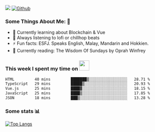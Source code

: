 ![](https://visitor-badge.laobi.icu/badge?page_id=seanho96.seanho96)
[![Github](https://img.shields.io/github/followers/seanho96?label=Follow&style=social)](https://github.com/seanho96)

### Some Things About Me: 👋
- 🌱 Currently learning about Blockchain & Vue
- :musical_note: Always listening to lofi or chillhop beats
- :zap: Fun facts: ESFJ. Speaks English, Malay, Mandarin and Hokkien.
- :book: Currently reading: The Wisdom Of Sundays by Oprah Winfrey

### This week I spent my time on <img src="https://media.giphy.com/media/SvQzkTQb3ZwKcj1QTO/giphy.gif" width="32">

<!--START_SECTION:waka-->

```txt
HTML         40 mins         ███████▒░░░░░░░░░░░░░░░░░   28.71 %
TypeScript   29 mins         █████▒░░░░░░░░░░░░░░░░░░░   20.93 %
Vue.js       25 mins         ████▓░░░░░░░░░░░░░░░░░░░░   18.15 %
JavaScript   25 mins         ████▒░░░░░░░░░░░░░░░░░░░░   17.85 %
JSON         18 mins         ███▒░░░░░░░░░░░░░░░░░░░░░   13.28 %
```

<!--END_SECTION:waka-->

### Some stats 📊

[![Top Langs](https://github-readme-stats.vercel.app/api/top-langs/?username=seanho96&layout=compact&theme=graywhite)](https://github.com/anuraghazra/github-readme-stats)
<br/>
<!-- ![GitHub stats](https://github-readme-stats.vercel.app/api?username=seanho96&show_icons=true&theme=graywhite)-->

